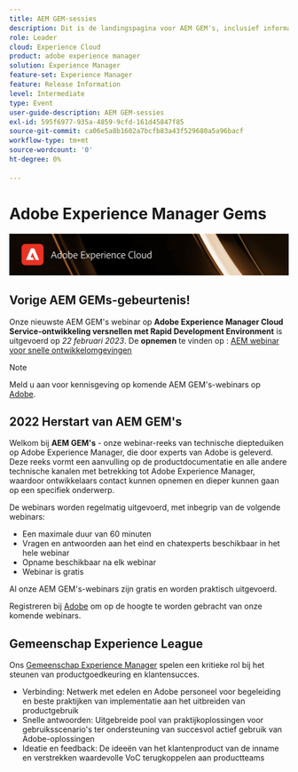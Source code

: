 ```yaml
---
title: AEM GEM-sessies
description: Dit is de landingspagina voor AEM GEM's, inclusief informatie over de webinarreeks en registratiegegevens, vorige en volgende webinars
role: Leader
cloud: Experience Cloud
product: adobe experience manager
solution: Experience Manager
feature-set: Experience Manager
feature: Release Information
level: Intermediate
type: Event
user-guide-description: AEM GEM-sessies
exl-id: 595f6977-935a-4859-9cfd-161d45847f85
source-git-commit: ca06e5a8b1602a7bcfb83a43f529680a5a96bacf
workflow-type: tm+mt
source-wordcount: '0'
ht-degree: 0%

---
```


# Adobe Experience Manager Gems

<img alt="Digitale ervaringen" src="./assets/ADX_Gems.png"/>

## Vorige AEM GEMs-gebeurtenis!

<!--  Remove the comment marks, and put the upcoming event in the below table

<table style="max-width: 1214px;">
<tr>
  <td style="vertical-align: top;">
    <a href="https://www.youtube.com/watch?v=f1T9XU9TCJU">
      <img alt="Experience League LIVE Oct 25" src="assets/Oct25_2022_exl_live_banner_web_1920_WebBanner.png">
    </a>
    <div>
      <a href="https://www.youtube.com/watch?v=f1T9XU9TCJU">
        <strong>Deliver the right offer at the right time with decision management</strong>
      </a>
      <br/><em>with Sandra Hausmann, Ben Tepfer, Brandon Poyfair, and Jason Hickey</em>
      <br/><em>October 25, 2022</em>
    </div>
  </td>
</tr>
</table>

-->
Onze nieuwste AEM GEM&#39;s webinar op **Adobe Experience Manager Cloud Service-ontwikkeling versnellen met Rapid Development Environment** is uitgevoerd op *22 februari 2023*.
De **opnemen** te vinden op : [AEM webinar voor snelle ontwikkelomgevingen](gems2023/Rapid-Development-Environments.md)

>[!NOTE]
>
> Meld u aan voor kennisgeving op komende AEM GEM&#39;s-webinars op [Adobe](https://aem-augs.adobe.com/).

## 2022 Herstart van AEM GEM&#39;s

Welkom bij **AEM GEM&#39;s** - onze webinar-reeks van technische diepteduiken op Adobe Experience Manager, die door experts van Adobe is geleverd. Deze reeks vormt een aanvulling op de productdocumentatie en alle andere technische kanalen met betrekking tot Adobe Experience Manager, waardoor ontwikkelaars contact kunnen opnemen en dieper kunnen gaan op een specifiek onderwerp.

De webinars worden regelmatig uitgevoerd, met inbegrip van de volgende webinars:

* Een maximale duur van 60 minuten
* Vragen en antwoorden aan het eind en chatexperts beschikbaar in het hele webinar
* Opname beschikbaar na elk webinar
* Webinar is gratis

Al onze AEM GEM&#39;s-webinars zijn gratis en worden praktisch uitgevoerd.

Registreren bij [Adobe](https://aem-augs.adobe.com/) om op de hoogte te worden gebracht van onze komende webinars.

## Gemeenschap Experience League

Ons [Gemeenschap Experience Manager](https://experienceleaguecommunities.adobe.com/t5/adobe-experience-manager/ct-p/adobe-experience-manager-community) spelen een kritieke rol bij het steunen van productgoedkeuring en klantensucces.

* Verbinding: Netwerk met edelen en Adobe personeel voor begeleiding en beste praktijken van implementatie aan het uitbreiden van productgebruik
* Snelle antwoorden: Uitgebreide pool van praktijkoplossingen voor gebruiksscenario&#39;s ter ondersteuning van succesvol actief gebruik van Adobe-oplossingen
* Ideatie en feedback: De ideeën van het klantenproduct van de inname en verstrekken waardevolle VoC terugkoppelen aan productteams
